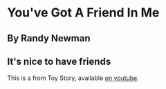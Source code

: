 # You've Got A Friend In Me
## By Randy Newman
## It's nice to have friends

This is a from Toy Story, available [on youtube](https://www.youtube.com/watch?v=DNZUKm0ApEM).
